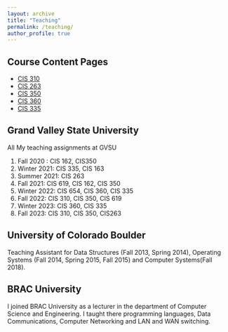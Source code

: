 ```yaml
---
layout: archive
title: "Teaching"
permalink: /teaching/
author_profile: true
---
```



## Course Content Pages
* [CIS 310](https://rahatibnrafiq.github.io/cis310/)
* [CIS 263](https://rahatibnrafiq.github.io/cis263/)
* [CIS 350](https://rahatibnrafiq.github.io/cis350/)
* [CIS 360](https://rahatibnrafiq.github.io/cis360/)
* [CIS 335](https://rahatibnrafiq.github.io/cis335/)

## Grand Valley State University
All My teaching assignments at GVSU
<ol>
    <li>Fall 2020 : CIS 162, CIS350</li>
    <li>Winter 2021: CIS 335, CIS 163</li>
    <li>Summer 2021: CIS 263</li>
    <li>Fall 2021: CIS 619, CIS 162, CIS 350</li>
    <li>Winter 2022: CIS 654, CIS 360, CIS 335</li>
    <li>Fall 2022: CIS 310, CIS 350, CIS 619</li>
    <li>Winter 2023: CIS 360, CIS 335</li>
    <li>Fall 2023: CIS 310, CIS 350, CIS263</li>
</ol>


## University of Colorado Boulder
Teaching Assistant for Data Structures (Fall 2013, Spring 2014), Operating Systems (Fall 2014, Spring 2015, Fall 2015) and Computer Systems(Fall 2018).

## BRAC University
I joined BRAC University as a lecturer in the department of Computer Science and Engineering. I taught there programming languages,
Data Communications, Computer Networking and LAN and WAN switching.